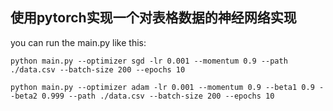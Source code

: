 ## 使用pytorch实现一个对表格数据的神经网络实现

you can run the main.py like this:

```
python main.py --optimizer sgd -lr 0.001 --momentum 0.9 --path ./data.csv --batch-size 200 --epochs 10
```

```
python main.py --optimizer adam -lr 0.001 --momentum 0.9 --beta1 0.9 --beta2 0.999 --path ./data.csv --batch-size 200 --epochs 10
```

